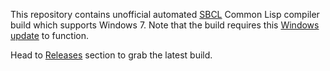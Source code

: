 This repository contains unofficial automated [SBCL](http://sbcl.org) Common Lisp compiler build which supports Windows 7. Note that the build requires this [Windows update](https://support.microsoft.com/kb/3118401) to function.

Head to [Releases](https://github.com/lockie/sbcl-w7/releases) section to grab the latest build.

